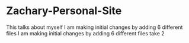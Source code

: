 # Zachary-Personal-Site
This talks about myself
I am making initial changes by adding 6 different files
I am making initial changes by adding 6 different files take 2
